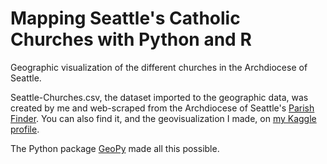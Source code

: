 # Mapping Seattle's Catholic Churches with Python and R
Geographic visualization of the different churches in the Archdiocese of Seattle.

Seattle-Churches.csv, the dataset imported to the geographic data, was created by me and web-scraped from the Archdiocese of Seattle's [Parish Finder](https://archseattle.org/parish-finder/). You can also find it, and the geovisualization I made, on [my Kaggle profile](https://www.kaggle.com/datasets/chesspiece99/archdiocese-of-seattle-churches).

The Python package [GeoPy](https://geopy.readthedocs.io/en/stable/) made all this possible.
